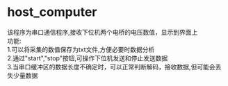 # host_computer
该程序为串口通信程序,接收下位机两个电桥的电压数值，显示到界面上<br>
功能:<br>
1.可以将采集的数值保存为txt文件,方便必要时数据分析<br>
2.通过"start","stop"按钮,可操作下位机发送和停止发送数据<br>
3.当串口缓冲区的数据长度不确定时，可以正常判断解码，接收数据,但可能会丢失少量数据<br>
